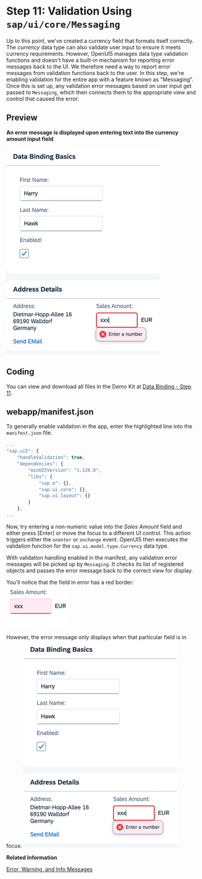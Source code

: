 <!-- loiob8c4e534cdb440e9a5bbff86f9572bd6 -->

# Step 11: Validation Using `sap/ui/core/Messaging`

Up to this point, we've created a currency field that formats itself correctly. The *currency* data type can also validate user input to ensure it meets currency requirements. However, OpenUI5 manages data type validation functions and doesn't have a built-in mechanism for reporting error messages back to the UI. We therefore need a way to report error messages from validation functions back to the user. In this step, we're enabling validation for the entire app with a feature known as "Messaging". Once this is set up, any validation error messages based on user input get passed to `Messaging`, which then connects them to the appropriate view and control that caused the error.



## Preview

  
  
**An error message is displayed upon entering text into the currency amount input field**

![The graphic has an explanatory text](images/Tutorial_Data_Binding_Step_11_3_e67207b.png "An error message is displayed upon entering text into the currency amount input field")



## Coding

You can view and download all files in the Demo Kit at [Data Binding - Step 11](https://ui5.sap.com/#/entity/sap.ui.core.tutorial.databinding/sample/sap.ui.core.tutorial.databinding.11).



## webapp/manifest.json

To generally enable validation in the app, enter the highlighted line into the `manifest.json` file.

```js
...
"sap.ui5": {
	"handleValidation": true,
	"dependencies": {
		"minUI5Version": "1.120.0",
		"libs": {
			"sap.m": {},
			"sap.ui.core": {},
			"sap.ui.layout": {}
		}
	},
...
```

Now, try entering a non-numeric value into the *Sales Amount* field and either press [Enter\] or move the focus to a different UI control. This action triggers either the `onenter` or `onchange` event. OpenUI5 then executes the validation function for the `sap.ui.model.type.Currency` data type.

With validation handling enabled in the manifest, any validation error messages will be picked up by `Messaging`. It checks its list of registered objects and passes the error message back to the correct view for display.

You'll notice that the field in error has a red border: ![](images/Tutorial_Data_Binding_Step_11_2_44db88e.png)

However, the error message only displays when that particular field is in focus: ![](images/Tutorial_Data_Binding_Step_11_3_e67207b.png)

**Related Information**  


[Error, Warning, and Info Messages](../04_Essentials/error-warning-and-info-messages-62b1481.md "OpenUI5 provides a central place for storing and managing info, warning, and error messages.")

